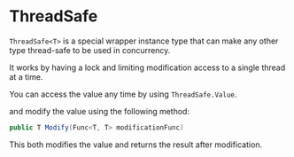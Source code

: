 # ThreadSafe

`ThreadSafe<T>` is a special wrapper instance type that can make any other type thread-safe to be used in concurrency.

It works by having a lock and limiting modification access to a single thread at a time.

You can access the value any time by using `ThreadSafe.Value`.

and modify the value using the following method:

```csharp
public T Modify(Func<T, T> modificationFunc)
```

This both modifies the value and returns the result after modification.
